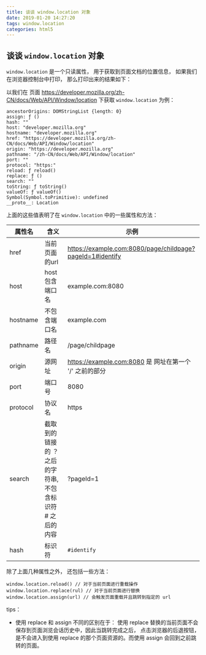 ```yaml
---
title: 谈谈 window.location 对象
date: 2019-01-20 14:27:20
tags: window.location
categories: html5
---
```


## 谈谈 `window.location` 对象

`window.location` 是一个只读属性， 用于获取到页面文档的位置信息， 如果我们在浏览器控制台中打印， 那么打印出来的结果如下：

以我们在 页面 https://developer.mozilla.org/zh-CN/docs/Web/API/Window/location 下获取 `window.location` 为例：

```
ancestorOrigins: DOMStringList {length: 0}
assign: ƒ ()
hash: ""
host: "developer.mozilla.org"
hostname: "developer.mozilla.org"
href: "https://developer.mozilla.org/zh-CN/docs/Web/API/Window/location"
origin: "https://developer.mozilla.org"
pathname: "/zh-CN/docs/Web/API/Window/location"
port: ""
protocol: "https:"
reload: ƒ reload()
replace: ƒ ()
search: ""
toString: ƒ toString()
valueOf: ƒ valueOf()
Symbol(Symbol.toPrimitive): undefined
__proto__: Location
```

上面的这些值表明了在 `window.location` 中的一些属性和方法：

| 属性名   | 含义                                                      | 示例                                                      |
| -------- | --------------------------------------------------------- | --------------------------------------------------------- |
| href     | 当前页面的url                                             | https://example.com:8080/page/childpage?pageId=1#identify |
| host     | host  包含端口名                                          | example.com:8080                                          |
| hostname | 不包含端口名                                              | example.com                                               |
| pathname | 路径名                                                    | /page/childpage                                           |
| origin   | 源网址                                                    | https://example.com:8080 是 网址在第一个 '/' 之前的部分   |
| port     | 端口号                                                    | 8080                                                      |
| protocol | 协议名                                                    | https                                                     |
| search   | 截取到的链接的 ？ 之后的字符串, 不包含标识符 # 之后的内容 | ?pageId=1                                                 |
| hash     | 标识符                                                    | `#identify`                                               |

除了上面几种属性之外， 还包括一些方法：

```
window.location.reload() // 对于当前页面进行重载操作
window.location.replace(rul) // 对于当前页面进行替换
window.location.assign(url) // 会触发页面重载并且跳转到指定的 url
```

tips：

- 使用 replace 和 assign 不同的区别在于： 使用 replace 替换的当前页面不会保存到页面浏览会话历史中，因此当跳转完成之后， 点击浏览器的后退按钮， 是不会进入到使用 replace 的那个页面资源的。而使用 assign 会回到之前跳转的页面。


